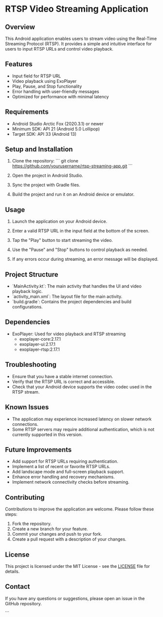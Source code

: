 # RTSP Video Streaming Application

## Overview

This Android application enables users to stream video using the Real-Time Streaming Protocol (RTSP). It provides a simple and intuitive interface for users to input RTSP URLs and control video playback.

## Features

- Input field for RTSP URL
- Video playback using ExoPlayer
- Play, Pause, and Stop functionality
- Error handling with user-friendly messages
- Optimized for performance with minimal latency

## Requirements

- Android Studio Arctic Fox (2020.3.1) or newer
- Minimum SDK: API 21 (Android 5.0 Lollipop)
- Target SDK: API 33 (Android 13)

## Setup and Installation

1. Clone the repository:
   \`\`\`
   git clone https://github.com/yourusername/rtsp-streaming-app.git
   \`\`\`

2. Open the project in Android Studio.

3. Sync the project with Gradle files.

4. Build the project and run it on an Android device or emulator.

## Usage

1. Launch the application on your Android device.

2. Enter a valid RTSP URL in the input field at the bottom of the screen.

3. Tap the "Play" button to start streaming the video.

4. Use the "Pause" and "Stop" buttons to control playback as needed.

5. If any errors occur during streaming, an error message will be displayed.

## Project Structure

- \`MainActivity.kt\`: The main activity that handles the UI and video playback logic.
- \`activity_main.xml\`: The layout file for the main activity.
- \`build.gradle\`: Contains the project dependencies and build configurations.

## Dependencies

- ExoPlayer: Used for video playback and RTSP streaming
  - exoplayer-core:2.17.1
  - exoplayer-ui:2.17.1
  - exoplayer-rtsp:2.17.1

## Troubleshooting

- Ensure that you have a stable internet connection.
- Verify that the RTSP URL is correct and accessible.
- Check that your Android device supports the video codec used in the RTSP stream.

## Known Issues

- The application may experience increased latency on slower network connections.
- Some RTSP servers may require additional authentication, which is not currently supported in this version.

## Future Improvements

- Add support for RTSP URLs requiring authentication.
- Implement a list of recent or favorite RTSP URLs.
- Add landscape mode and full-screen playback support.
- Enhance error handling and recovery mechanisms.
- Implement network connectivity checks before streaming.

## Contributing

Contributions to improve the application are welcome. Please follow these steps:

1. Fork the repository.
2. Create a new branch for your feature.
3. Commit your changes and push to your fork.
4. Create a pull request with a description of your changes.

## License

This project is licensed under the MIT License - see the [LICENSE](LICENSE) file for details.

## Contact

If you have any questions or suggestions, please open an issue in the GitHub repository.

\`\`\`


